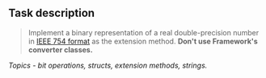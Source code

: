 ## Task description ##

> Implement a binary representation of a real double-precision number in [IEEE 754 format](https://en.wikipedia.org/wiki/IEEE_754) as the extension method.
> **Don't use Framework's converter classes.**

*Topics - bit operations, structs, extension methods, strings.*
